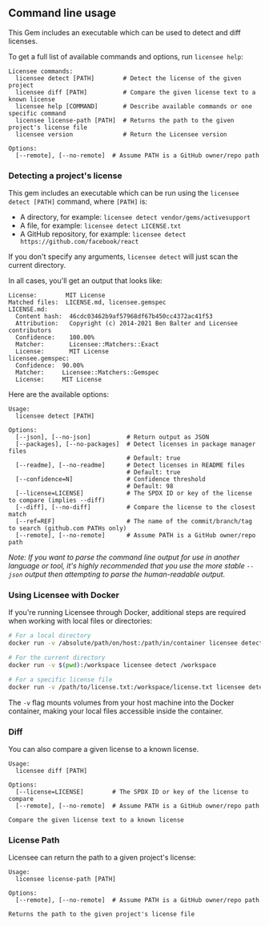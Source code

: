 ## Command line usage

This Gem includes an executable which can be used to detect and diff licenses.

To get a full list of available commands and options, run `licensee help`:

```
Licensee commands:
  licensee detect [PATH]        # Detect the license of the given project
  licensee diff [PATH]          # Compare the given license text to a known license
  licensee help [COMMAND]       # Describe available commands or one specific command
  licensee license-path [PATH]  # Returns the path to the given project's license file
  licensee version              # Return the Licensee version

Options:
  [--remote], [--no-remote]  # Assume PATH is a GitHub owner/repo path
```

### Detecting a project's license

This gem includes an executable which can be run using the `licensee detect [PATH]` command,
where `[PATH]` is:

* A directory, for example: `licensee detect vendor/gems/activesupport`
* A file, for example: `licensee detect LICENSE.txt`
* A GitHub repository, for example: `licensee detect https://github.com/facebook/react`

If you don't specify any arguments, `licensee detect` will just scan the current directory.

In all cases, you'll get an output that looks like:

```
License:        MIT License
Matched files:  LICENSE.md, licensee.gemspec
LICENSE.md:
  Content hash:  46cdc03462b9af57968df67b450cc4372ac41f53
  Attribution:   Copyright (c) 2014-2021 Ben Balter and Licensee contributors
  Confidence:    100.00%
  Matcher:       Licensee::Matchers::Exact
  License:       MIT License
licensee.gemspec:
  Confidence:  90.00%
  Matcher:     Licensee::Matchers::Gemspec
  License:     MIT License
```

Here are the available options:

```
Usage:
  licensee detect [PATH]

Options:
  [--json], [--no-json]          # Return output as JSON
  [--packages], [--no-packages]  # Detect licenses in package manager files
                                 # Default: true
  [--readme], [--no-readme]      # Detect licenses in README files
                                 # Default: true
  [--confidence=N]               # Confidence threshold
                                 # Default: 98
  [--license=LICENSE]            # The SPDX ID or key of the license to compare (implies --diff)
  [--diff], [--no-diff]          # Compare the license to the closest match
  [--ref=REF]                    # The name of the commit/branch/tag to search (github.com PATHs only)
  [--remote], [--no-remote]      # Assume PATH is a GitHub owner/repo path
```

*Note: If you want to parse the command line output for use in another language or tool, it's highly recommended that you use the more stable `--json` output then attempting to parse the human-readable output.*

### Using Licensee with Docker

If you're running Licensee through Docker, additional steps are required when working with local files or directories:

```bash
# For a local directory
docker run -v /absolute/path/on/host:/path/in/container licensee detect /path/in/container

# For the current directory
docker run -v $(pwd):/workspace licensee detect /workspace

# For a specific license file
docker run -v /path/to/license.txt:/workspace/license.txt licensee detect /workspace/license.txt
```

The `-v` flag mounts volumes from your host machine into the Docker container, making your local files accessible inside the container.

### Diff

You can also compare a given license to a known license.

```
Usage:
  licensee diff [PATH]

Options:
  [--license=LICENSE]        # The SPDX ID or key of the license to compare
  [--remote], [--no-remote]  # Assume PATH is a GitHub owner/repo path

Compare the given license text to a known license
```

### License Path

Licensee can return the path to a given project's license:

```
Usage:
  licensee license-path [PATH]

Options:
  [--remote], [--no-remote]  # Assume PATH is a GitHub owner/repo path

Returns the path to the given project's license file
```
